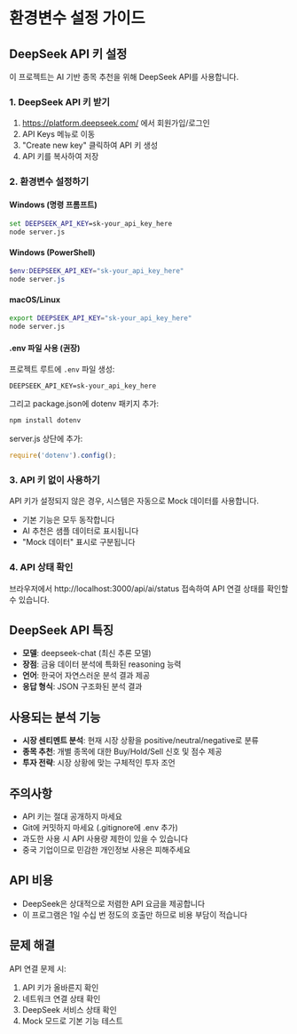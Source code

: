 # 환경변수 설정 가이드

## DeepSeek API 키 설정

이 프로젝트는 AI 기반 종목 추천을 위해 DeepSeek API를 사용합니다.

### 1. DeepSeek API 키 받기
1. https://platform.deepseek.com/ 에서 회원가입/로그인
2. API Keys 메뉴로 이동
3. "Create new key" 클릭하여 API 키 생성
4. API 키를 복사하여 저장

### 2. 환경변수 설정하기

#### Windows (명령 프롬프트)
```cmd
set DEEPSEEK_API_KEY=sk-your_api_key_here
node server.js
```

#### Windows (PowerShell)
```powershell
$env:DEEPSEEK_API_KEY="sk-your_api_key_here"
node server.js
```

#### macOS/Linux
```bash
export DEEPSEEK_API_KEY="sk-your_api_key_here"
node server.js
```

#### .env 파일 사용 (권장)
프로젝트 루트에 `.env` 파일 생성:
```
DEEPSEEK_API_KEY=sk-your_api_key_here
```

그리고 package.json에 dotenv 패키지 추가:
```bash
npm install dotenv
```

server.js 상단에 추가:
```javascript
require('dotenv').config();
```

### 3. API 키 없이 사용하기
API 키가 설정되지 않은 경우, 시스템은 자동으로 Mock 데이터를 사용합니다.
- 기본 기능은 모두 동작합니다
- AI 추천은 샘플 데이터로 표시됩니다
- "Mock 데이터" 표시로 구분됩니다

### 4. API 상태 확인
브라우저에서 http://localhost:3000/api/ai/status 접속하여 API 연결 상태를 확인할 수 있습니다.

## DeepSeek API 특징
- **모델**: deepseek-chat (최신 추론 모델)
- **장점**: 금융 데이터 분석에 특화된 reasoning 능력
- **언어**: 한국어 자연스러운 분석 결과 제공
- **응답 형식**: JSON 구조화된 분석 결과

## 사용되는 분석 기능
- **시장 센티멘트 분석**: 현재 시장 상황을 positive/neutral/negative로 분류
- **종목 추천**: 개별 종목에 대한 Buy/Hold/Sell 신호 및 점수 제공
- **투자 전략**: 시장 상황에 맞는 구체적인 투자 조언

## 주의사항
- API 키는 절대 공개하지 마세요
- Git에 커밋하지 마세요 (.gitignore에 .env 추가)
- 과도한 사용 시 API 사용량 제한이 있을 수 있습니다
- 중국 기업이므로 민감한 개인정보 사용은 피해주세요

## API 비용
- DeepSeek은 상대적으로 저렴한 API 요금을 제공합니다
- 이 프로그램은 1일 수십 번 정도의 호출만 하므로 비용 부담이 적습니다

## 문제 해결
API 연결 문제 시:
1. API 키가 올바른지 확인
2. 네트워크 연결 상태 확인  
3. DeepSeek 서비스 상태 확인
4. Mock 모드로 기본 기능 테스트
